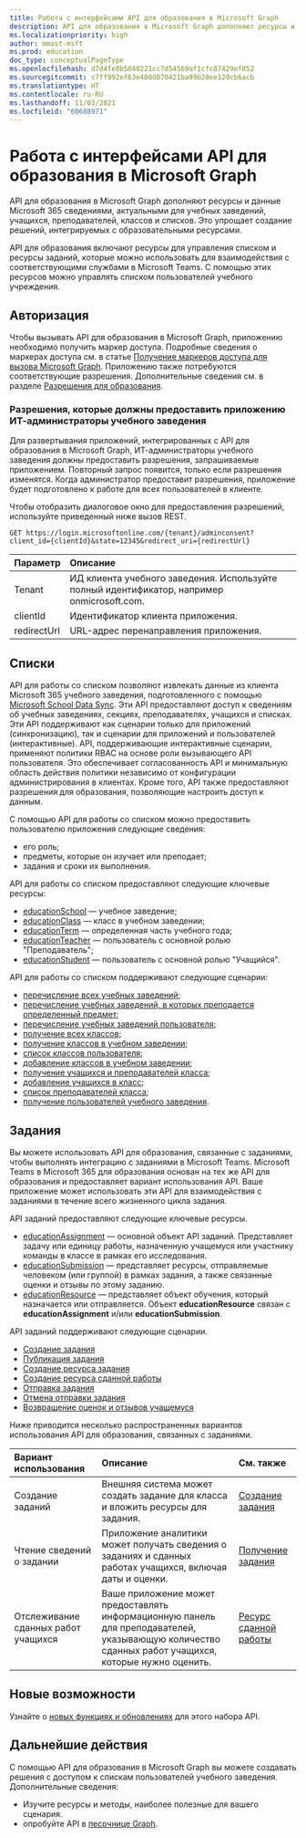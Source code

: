 ```yaml
---
title: Работа с интерфейсами API для образования в Microsoft Graph
description: API для образования в Microsoft Graph дополняют ресурсы и данные Microsoft 365 сведениями, актуальными для учебных заведений, учащихся, преподавателей, классов и списков. Это упрощает создание решений, интегрируемых с образовательными ресурсами.
ms.localizationpriority: high
author: mmast-msft
ms.prod: education
doc_type: conceptualPageType
ms.openlocfilehash: d7d4fe8b5040221cc7d54569af1cfc87429ef852
ms.sourcegitcommit: c7ff992ef63e480d070421ba99b28ee129cb6acb
ms.translationtype: HT
ms.contentlocale: ru-RU
ms.lasthandoff: 11/03/2021
ms.locfileid: "60688971"
---
```

# <a name="working-with-education-apis-in-microsoft-graph"></a>Работа с интерфейсами API для образования в Microsoft Graph

API для образования в Microsoft Graph дополняют ресурсы и данные Microsoft 365 сведениями, актуальными для учебных заведений, учащихся, преподавателей, классов и списков. Это упрощает создание решений, интегрируемых с образовательными ресурсами.

API для образования включают ресурсы для управления списком и ресурсы заданий, которые можно использовать для взаимодействия с соответствующими службами в Microsoft Teams. С помощью этих ресурсов можно управлять списком пользователей учебного учреждения.

## <a name="authorization"></a>Авторизация

Чтобы вызывать API для образования в Microsoft Graph, приложению необходимо получить маркер доступа. Подробные сведения о маркерах доступа см. в статье [Получение маркеров доступа для вызова Microsoft Graph](/graph/auth/). Приложению также потребуются соответствующие разрешения. Дополнительные сведения см. в разделе [Разрешения для образования](/graph/permissions-reference#education-permissions).

### <a name="app-permissions-to-enable-school-it-admins-to-consent"></a>Разрешения, которые должны предоставить приложению ИТ-администраторы учебного заведения

Для развертывания приложений, интегрированных с API для образования в Microsoft Graph, ИТ-администраторы учебного заведения должны предоставить разрешения, запрашиваемые приложением. Повторный запрос появится, только если разрешения изменятся. Когда администратор предоставит разрешения, приложение будет подготовлено к работе для всех пользователей в клиенте.

Чтобы отобразить диалоговое окно для предоставления разрешений, используйте приведенный ниже вызов REST.

```http
GET https://login.microsoftonline.com/{tenant}/adminconsent?
client_id={clientId}&state=12345&redirect_uri={redirectUrl}
```

| Параметр   | Описание                                                               |
| :---------- | :------------------------------------------------------------------------ |
| Tenant      | ИД клиента учебного заведения. Используйте полный идентификатор, например onmicrosoft.com. |
| clientId    | Идентификатор клиента приложения.                                                     |
| redirectUrl | URL-адрес перенаправления приложения.                                                         |

## <a name="rostering"></a>Списки

API для работы со списком позволяют извлекать данные из клиента Microsoft 365 учебного заведения, подготовленного с помощью [Microsoft School Data Sync](https://sds.microsoft.com/). Эти API предоставляют доступ к сведениям об учебных заведениях, секциях, преподавателях, учащихся и списках. Эти API поддерживают как сценарии только для приложений (синхронизацию), так и сценарии для приложений и пользователей (интерактивные). API, поддерживающие интерактивные сценарии, применяют политики RBAC на основе роли вызывающего API пользователя. Это обеспечивает согласованность API и минимальную область действия политики независимо от конфигурации администрирования в клиентах. Кроме того, API также предоставляют разрешения для образования, позволяющие настроить доступ к данным.

С помощью API для работы со списком можно предоставить пользователю приложения следующие сведения:

- его роль;
- предметы, которые он изучает или преподает;
- задания и сроки их выполнения.

API для работы со списком предоставляют следующие ключевые ресурсы:

- [educationSchool](educationschool.md) — учебное заведение;
- [educationClass](educationclass.md) — класс в учебном заведении;
- [educationTerm](educationterm.md) — определенная часть учебного года;
- [educationTeacher](educationteacher.md) — пользователь с основной ролью "Преподаватель";
- [educationStudent](educationstudent.md) — пользователь с основной ролью "Учащийся".

API для работы со списком поддерживают следующие сценарии:

- [перечисление всех учебных заведений](../api/educationschool-list.md);
- [перечисление учебных заведений, в которых преподается определенный предмет](../api/educationclass-list-schools.md);
- [перечисление учебных заведений пользователя](../api/educationuser-list-schools.md);
- [получение всех классов](../api/educationclass-list.md);
- [получение классов в учебном заведении](../api/educationschool-list-classes.md);
- [список классов пользователя](../api/educationuser-list-classes.md);
- [добавление классов в учебном заведении](../api/educationschool-post-classes.md);
- [получение учащихся и преподавателей класса](../api/educationclass-list-members.md);
- [добавление учащихся в класс](../api/educationclass-post-members.md);
- [список преподавателей класса](../api/educationclass-list-teachers.md);
- [получение пользователей учебного заведения](../api/educationschool-list-users.md).

<!-- Should you list delete scenarios here as well? -->

## <a name="assignments"></a>Задания

Вы можете использовать API для образования, связанные с заданиями, чтобы выполнять интеграцию с заданиями в Microsoft Teams. Microsoft Teams в Microsoft 365 для образования основан на тех же API для образования и предоставляет вариант использования API. Ваше приложение может использовать эти API для взаимодействия с заданиями в течение всего жизненного цикла задания. 

API заданий предоставляют следующие ключевые ресурсы.

- [educationAssignment](educationassignment.md) — основной объект API заданий. Представляет задачу или единицу работы, назначенную учащемуся или участнику команды в классе в рамках его исследования.
- [educationSubmission](educationsubmission.md) — представляет ресурсы, отправляемые человеком (или группой) в рамках задания, а также связанные оценки и отзывы по этому заданию.
- [educationResource](educationresource.md) — представляет объект обучения, который назначается или отправляется. Объект **educationResource** связан с **educationAssignment** и/или **educationSubmission**.

API заданий поддерживают следующие сценарии.

- [Создание задания](../api/educationclass-post-assignment.md)
- [Публикация задания](../api/educationassignment-publish.md)
- [Создание ресурса задания](../api/educationassignment-post-resource.md)
- [Создание ресурса сданной работы](../api/educationsubmission-post-resources.md)
- [Отправка задания](../api/educationsubmission-submit.md)
- [Отмена отправки задания](../api/educationsubmission-unsubmit.md)
- [Возвращение оценок и отзывов учащемуся](../api/educationsubmission-return.md)

Ниже приводится несколько распространенных вариантов использования API для образования, связанных с заданиями.

| Вариант использования                    | Описание                                                                                                         | См. также                                                          |
| :-------------------------- | :------------------------------------------------------------------------------------------------------------------ | :---------------------------------------------------------------- |
| Создание заданий          | Внешняя система может создать задание для класса и вложить ресурсы для задания.                   | [Создание задания](../api/educationassignment-post-resource.md) |
| Чтение сведений о задании | Приложение аналитики может получать сведения о заданиях и сданных работах учащихся, включая даты и оценки. | [Получение задания](../api/educationassignment-get.md)               |
| Отслеживание сданных работ учащихся   | Ваше приложение может предоставлять информационную панель для преподавателей, указывающую количество сданных работ учащихся, которые нужно оценить.           | [Ресурс сданной работы](educationsubmission.md)                     |

## <a name="whats-new"></a>Новые возможности

Узнайте о [новых функциях и обновлениях](/graph/whats-new-overview) для этого набора API.

## <a name="next-steps"></a>Дальнейшие действия

С помощью API для образования в Microsoft Graph вы можете создавать решения с доступом к спискам пользователей учебного заведения. Дополнительные сведения:

- Изучите ресурсы и методы, наиболее полезные для вашего сценария.
- опробуйте API в [песочнице Graph](https://developer.microsoft.com/graph/graph-explorer).

